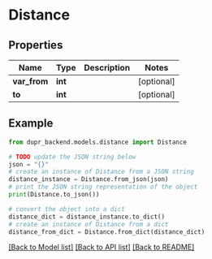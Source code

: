 # Distance


## Properties

Name | Type | Description | Notes
------------ | ------------- | ------------- | -------------
**var_from** | **int** |  | [optional] 
**to** | **int** |  | [optional] 

## Example

```python
from dupr_backend.models.distance import Distance

# TODO update the JSON string below
json = "{}"
# create an instance of Distance from a JSON string
distance_instance = Distance.from_json(json)
# print the JSON string representation of the object
print(Distance.to_json())

# convert the object into a dict
distance_dict = distance_instance.to_dict()
# create an instance of Distance from a dict
distance_from_dict = Distance.from_dict(distance_dict)
```
[[Back to Model list]](../README.md#documentation-for-models) [[Back to API list]](../README.md#documentation-for-api-endpoints) [[Back to README]](../README.md)


